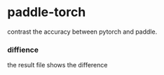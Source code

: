 # paddle-torch
contrast the accuracy between pytorch and paddle.
### diffience
the result file shows the difference
